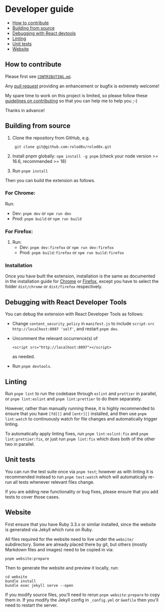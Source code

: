 # Developer guide

- [How to contribute](#workflows)
- [Building from source](#build)
- [Debugging with React devtools](#devtools)
- [Linting](#lint)
- [Unit tests](#test)
- [Website](#website)

## How to contribute <a name="workflows"></a>

Please first see [`CONTRIBUTING.md`](../CONTRIBUTING.md).

Any [pull request][using PRs] providing an enhancement or bugfix is
extremely welcome!

My spare time to work on this project is limited, so please follow
these [guidelines on contributing][7 principles] so that you can help
me to help you ;-)

Thanks in advance!

[using PRs]: https://help.github.com/articles/using-pull-requests/
[7 principles]: http://blog.adamspiers.org/2012/11/10/7-principles-for-contributing-patches-to-software-projects/

## Building from source <a name="build"></a>

1. Clone the repository from GitHub, e.g.

        git clone git@github.com:rolod0x/rolod0x.git

2. Install pnpm globally: `npm install -g pnpm` (check your node version >=
   16.6, recommended >= 18)

3. Run `pnpm install`

Then you can build the extension as follows.

### For Chrome: <a name="chrome"></a>

Run:

- Dev: `pnpm dev` or `npm run dev`
- Prod: `pnpm build` or `npm run build`

### For Firefox: <a name="firefox"></a>

1. Run:
   - Dev: `pnpm dev:firefox` or `npm run dev:firefox`
   - Prod: `pnpm build:firefox` or `npm run build:firefox`

### Installation

Once you have built the extension, installation is the same as
documented in the installation guide for [Chrome](./install.md#chrome)
or [Firefox](./install.md#firefox), except you have to select the
folder `dist/chrome` or `dist/firefox` respectively.

## Debugging with React Developer Tools <a name="devtools"></a>

You can debug the extension with React Developer Tools as follows:

- Change `content_security_policy` in `manifest.js` to include
  `script-src http://localhost:8097 'self'`, and restart `pnpm dev`.

- Uncomment the relevant occurrence(s) of

      <script src="http://localhost:8097"></script>

  as needed.

- Run `pnpm devtools`.

## Linting <a name="lint"></a>

Run `pnpm lint` to run the codebase through `eslint` and `prettier` in
parallel, or `pnpm lint:eslint` and `pnpm lint:prettier` to do them
separately.

However, rather than manually running these, it is highly recommended
to ensure that you have `[fd][]` and `[entr][]` installed, and then
use `pnpm lint:watch` to continuously watch for file changes and
automatically trigger linting.

[fd]: https://github.com/sharkdp/fd
[entr]: https://eradman.com/entrproject/

To automatically apply linting fixes, run `pnpm lint:eslint:fix`
and `pnpm lint:prettier:fix`, or just run `pnpm lint:fix` which
does both of the other two in parallel.

## Unit tests <a name="test"></a>

You can run the test suite once via `pnpm test`; however as with linting
it is recommended instead to run `pnpm test:watch` which will automatically
re-run all tests whenever relevant files change.

If you are adding new functionality or bug fixes, please ensure that you
add tests to cover those cases.

## Website <a name="website"></a>

First ensure that you have Ruby 3.3.x or similar installed, since the website
is generated via Jekyll which runs on Ruby.

All files required for the website need to live under the `website/`
subdirectory.  Some are already placed there by git, but others
(mostly Markdown files and images) need to be copied in via:

    pnpm website:prepare

Then to generate the website and preview it locally, run:

    cd website
    bundle install
    bundle exec jekyll serve --open

If you modify source files, you'll need to rerun `pnpm
website:prepare` to copy them in.  If you modify the Jekyll config in
`_config.yml` or `Gemfile` then you'll need to restart the server.
